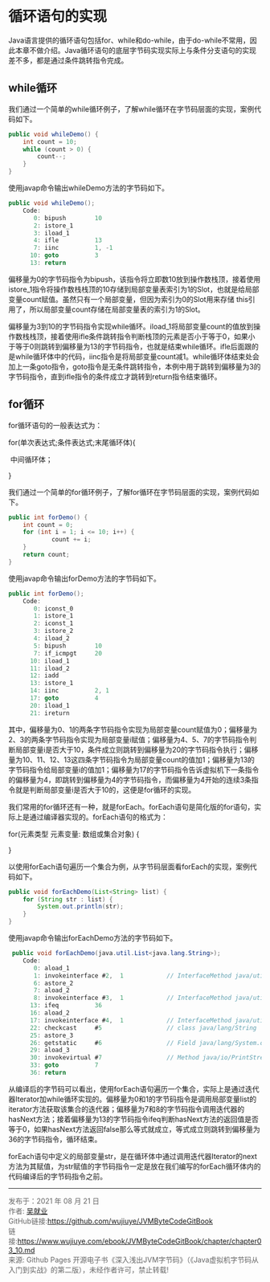 # 循环语句的实现

Java语言提供的循环语句包括for、while和do-while，由于do-while不常用，因此本章不做介绍。Java循环语句的底层字节码实现实际上与条件分支语句的实现差不多，都是通过条件跳转指令完成。

## while循环

我们通过一个简单的while循环例子，了解while循环在字节码层面的实现，案例代码如下。

```java
public void whileDemo() {
    int count = 10;
    while (count > 0) {
        count--;
    }
}
```

使用javap命令输出whileDemo方法的字节码如下。

```java
public void whileDemo();
    Code:
       0: bipush        10
       2: istore_1
       3: iload_1
       4: ifle          13
       7: iinc          1, -1
      10: goto          3
      13: return
```

偏移量为0的字节码指令为bipush，该指令将立即数10放到操作数栈顶，接着使用istore_1指令将操作数栈栈顶的10存储到局部变量表索引为1的Slot，也就是给局部变量count赋值。虽然只有一个局部变量，但因为索引为0的Slot用来存储 this引用了，所以局部变量count存储在局部变量表的索引为1的Slot。

偏移量为3到10的字节码指令实现while循环。iload_1将局部变量count的值放到操作数栈栈顶，接着使用ifle条件跳转指令判断栈顶的元素是否小于等于0，如果小于等于0则跳转到偏移量为13的字节码指令，也就是结束while循环。ifle后面跟的是while循环体中的代码，iinc指令是将局部变量count减1。while循环体结束处会加上一条goto指令，goto指令是无条件跳转指令，本例中用于跳转到偏移量为3的字节码指令，直到ifle指令的条件成立才跳转到return指令结束循环。

## for循环

for循环语句的一般表达式为：

for(单次表达式;条件表达式;末尾循环体){

​    中间循环体；

}

我们通过一个简单的for循环例子，了解for循环在字节码层面的实现，案例代码如下。

```java
public int forDemo() {
    int count = 0;
    for (int i = 1; i <= 10; i++) {
            count += i;
    }
    return count;
}
```

使用javap命令输出forDemo方法的字节码如下。

```java
public int forDemo();
    Code:
       0: iconst_0
       1: istore_1
       2: iconst_1
       3: istore_2
       4: iload_2
       5: bipush        10
       7: if_icmpgt     20
      10: iload_1
      11: iload_2
      12: iadd
      13: istore_1
      14: iinc          2, 1
      17: goto          4
      20: iload_1
      21: ireturn
```

其中，偏移量为0、1的两条字节码指令实现为局部变量count赋值为0；偏移量为2、3的两条字节码指令实现为局部变量i赋值；偏移量为4、5、7的字节码指令判断局部变量i是否大于10，条件成立则跳转到偏移量为20的字节码指令执行；偏移量为10、11、12、13这四条字节码指令为局部变量count的值加1；偏移量为13的字节码指令给局部变量i的值加1；偏移量为17的字节码指令告诉虚拟机下一条指令的偏移量为4，即跳转到偏移量为4的字节码指令，而偏移量为4开始的连续3条指令就是判断局部变量i是否大于10的，这便是for循环的实现。

我们常用的for循环还有一种，就是forEach。forEach语句是简化版的for语句，实际上是通过编译器实现的。forEach语句的格式为：

for(元素类型 元素变量: 数组或集合对象) {

}

以使用forEach语句遍历一个集合为例，从字节码层面看forEach的实现，案例代码如下。

```java
public void forEachDemo(List<String> list) {
    for (String str : list) {
        System.out.println(str);
    }
}
```

使用javap命令输出forEachDemo方法的字节码如下。

```java
 public void forEachDemo(java.util.List<java.lang.String>);
    Code:
       0: aload_1
       1: invokeinterface #2,  1            // InterfaceMethod java/util/List.iterator:()Ljava/util/Iterator;
       6: astore_2
       7: aload_2
       8: invokeinterface #3,  1            // InterfaceMethod java/util/Iterator.hasNext:()Z
      13: ifeq          36
      16: aload_2
      17: invokeinterface #4,  1            // InterfaceMethod java/util/Iterator.next:()Ljava/lang/Object;
      22: checkcast     #5                  // class java/lang/String
      25: astore_3
      26: getstatic     #6                  // Field java/lang/System.out:Ljava/io/PrintStream;
      29: aload_3
      30: invokevirtual #7                  // Method java/io/PrintStream.println:(Ljava/lang/String;)V
      33: goto          7
      36: return
```

从编译后的字节码可以看出，使用forEach语句遍历一个集合，实际上是通过迭代器Iterator加while循环实现的。偏移量为0和1的字节码指令是调用局部变量list的iterator方法获取该集合的迭代器；偏移量为7和8的字节码指令调用迭代器的hasNext方法；接着偏移量为13的字节码指令ifeq判断hasNext方法的返回值是否等于0，如果hasNext方法返回false那么等式就成立，等式成立则跳转到偏移量为36的字节码指令，循环结束。

forEach语句中定义的局部变量str，是在循环体中通过调用迭代器Iterator的next方法为其赋值，为str赋值的字节码指令一定是放在我们编写的forEach循环体内的代码编译后的字节码指令之前。

---

<font color= #666666>发布于：2021 年 08 月 21 日</font><br><font color= #666666>作者: [吴就业](https://www.wujiuye.com/)</font><br><font color= #666666>GitHub链接:https://github.com/wujiuye/JVMByteCodeGitBook</font><br><font color= #666666>链接:https://www.wujiuye.com/ebook/JVMByteCodeGitBook/chapter/chapter03_10.md</font><br><font color= #666666>来源: Github Pages 开源电子书《深入浅出JVM字节码》（《Java虚拟机字节码从入门到实战》的第二版），未经作者许可，禁止转载!</font><br>

